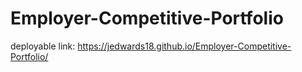 # Employer-Competitive-Portfolio

deployable link: https://jedwards18.github.io/Employer-Competitive-Portfolio/
